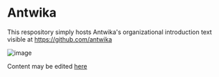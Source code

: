 # Antwika

This respository simply hosts Antwika's organizational introduction text visible at https://github.com/antwika

![image](https://user-images.githubusercontent.com/7243912/166838815-a7b4039a-7b0f-4a78-86c7-0e8a3f6de507.png)

Content may be edited [here](https://github.com/antwika/.github/blob/main/profile/README.md)
